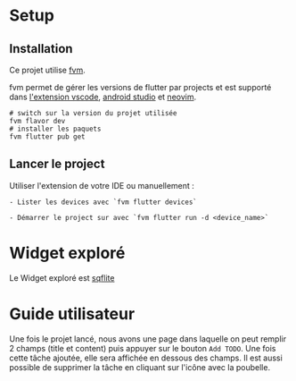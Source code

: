# Setup
## Installation
Ce projet utilise [fvm](https://fvm.app/).

fvm permet de gérer les versions de flutter par projects et est supporté dans [l'extension vscode](https://fvm.app/docs/getting_started/configuration/#vs-code), [android studio](https://fvm.app/docs/getting_started/configuration/#android-studio) et [neovim](https://github.com/akinsho/flutter-tools.nvim).

```
# switch sur la version du projet utilisée
fvm flavor dev
# installer les paquets
fvm flutter pub get
```

## Lancer le project
Utiliser l'extension de votre IDE ou manuellement : 

    - Lister les devices avec `fvm flutter devices`

    - Démarrer le project sur avec `fvm flutter run -d <device_name>`

# Widget exploré

Le Widget exploré est [sqflite](https://pub.dev/packages/sqflite)

# Guide utilisateur
Une fois le projet lancé, nous avons une page dans laquelle on peut remplir 2 champs (title et content) puis appuyer sur le bouton `Add TODO`.
Une fois cette tâche ajoutée, elle sera affichée en dessous des champs.
Il est aussi possible de supprimer la tâche en cliquant sur l'icône avec la poubelle.
